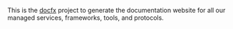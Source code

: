 This is the [docfx](https://dotnet.github.io/docfx/) project to generate the documentation website for all our managed services, frameworks, tools, and protocols. 
